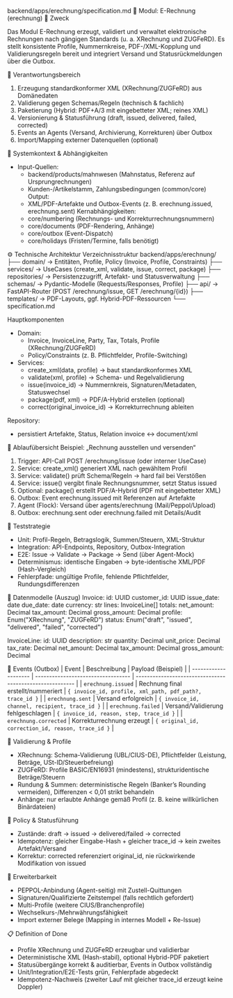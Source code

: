 backend/apps/erechnung/specification.md
📘 Modul: E-Rechnung (erechnung)
🎯 Zweck

Das Modul E-Rechnung erzeugt, validiert und verwaltet elektronische Rechnungen nach gängigen Standards (u. a. XRechnung und ZUGFeRD).
Es stellt konsistente Profile, Nummernkreise, PDF-/XML-Kopplung und Validierungsregeln bereit und integriert Versand und Statusrückmeldungen über die Outbox.

🧩 Verantwortungsbereich
1) Erzeugung standardkonformer XML (XRechnung/ZUGFeRD) aus Domänedaten
2) Validierung gegen Schemas/Regeln (technisch & fachlich)
3) Paketierung (Hybrid: PDF+A/3 mit eingebetteter XML; reines XML)
4) Versionierung & Statusführung (draft, issued, delivered, failed, corrected)
5) Events an Agents (Versand, Archivierung, Korrekturen) über Outbox
6) Import/Mapping externer Datenquellen (optional)

🧭 Systemkontext & Abhängigkeiten

- Input-Quellen:
    - backend/products/mahnwesen (Mahnstatus, Referenz auf Ursprungrechnungen)
    - Kunden-/Artikelstamm, Zahlungsbedingungen (common/core)
Output:
    - XML/PDF-Artefakte und Outbox-Events (z. B. erechnung.issued, erechnung.sent)
Kernabhängigkeiten:
    - core/numbering (Rechnungs- und Korrekturrechnungsnummern)
    - core/documents (PDF-Rendering, Anhänge)
    - core/outbox (Event-Dispatch)
    - core/holidays (Fristen/Termine, falls benötigt)

⚙️ Technische Architektur
Verzeichnisstruktur
backend/apps/erechnung/
├── domain/           → Entitäten, Profile, Policy (Invoice, Profile, Constraints)
├── services/         → UseCases (create_xml, validate, issue, correct, package)
├── repositories/     → Persistenzzugriff, Artefakt- und Statusverwaltung
├── schemas/          → Pydantic-Modelle (Requests/Responses, Profile)
├── api/              → FastAPI-Router (POST /erechnung/issue, GET /erechnung/{id})
├── templates/        → PDF-Layouts, ggf. Hybrid-PDF-Ressourcen
└── specification.md

Hauptkomponenten

- Domain:
    - Invoice, InvoiceLine, Party, Tax, Totals, Profile (XRechnung/ZUGFeRD)
    - Policy/Constraints (z. B. Pflichtfelder, Profile-Switching)
- Services:
    - create_xml(data, profile) → baut standardkonformes XML
    - validate(xml, profile) → Schema- und Regelvalidierung
    - issue(invoice_id) → Nummernkreis, Signaturen/Metadaten, Statuswechsel
    - package(pdf, xml) → PDF/A-Hybrid erstellen (optional)
    - correct(original_invoice_id) → Korrekturrechnung ableiten

Repository:
- persistiert Artefakte, Status, Relation invoice ↔ document/xml

🔄 Ablaufübersicht
Beispiel: „Rechnung ausstellen und versenden“
1) Trigger: API-Call POST /erechnung/issue (oder interner UseCase)
2) Service: create_xml() generiert XML nach gewähltem Profil
3) Service: validate() prüft Schema/Regeln → hard fail bei Verstößen
4) Service: issue() vergibt finale Rechnungsnummer, setzt Status issued
5) Optional: package() erstellt PDF/A-Hybrid (PDF mit eingebetteter XML)
6) Outbox: Event erechnung.issued mit Referenzen auf Artefakte
7) Agent (Flock): Versand über agents/erechnung (Mail/Peppol/Upload)
8) Outbox: erechnung.sent oder erechnung.failed mit Details/Audit

🧪 Teststrategie
- Unit: Profil-Regeln, Betragslogik, Summen/Steuern, XML-Struktur
- Integration: API-Endpoints, Repository, Outbox-Integration
- E2E: Issue → Validate → Package → Send (über Agent-Mock)
- Determinismus: identische Eingaben → byte-identische XML/PDF (Hash-Vergleich)
- Fehlerpfade: ungültige Profile, fehlende Pflichtfelder, Rundungsdifferenzen

🧱 Datenmodelle (Auszug)
Invoice:
  id: UUID
  customer_id: UUID
  issue_date: date
  due_date: date
  currency: str
  lines: InvoiceLine[]
  totals:
    net_amount: Decimal
    tax_amount: Decimal
    gross_amount: Decimal
  profile: Enum("XRechnung", "ZUGFeRD")
  status: Enum("draft", "issued", "delivered", "failed", "corrected")

InvoiceLine:
  id: UUID
  description: str
  quantity: Decimal
  unit_price: Decimal
  tax_rate: Decimal
  net_amount: Decimal
  tax_amount: Decimal
  gross_amount: Decimal

🧩 Events (Outbox)
| Event                | Beschreibung                       | Payload (Beispiel)                                       |
| -------------------- | ---------------------------------- | -------------------------------------------------------- |
| `erechnung.issued`    | Rechnung final erstellt/nummeriert | `{ invoice_id, profile, xml_path, pdf_path?, trace_id }` |
| `erechnung.sent`      | Versand erfolgreich                | `{ invoice_id, channel, recipient, trace_id }`           |
| `erechnung.failed`    | Versand/Validierung fehlgeschlagen | `{ invoice_id, reason, step, trace_id }`                 |
| `erechnung.corrected` | Korrekturrechnung erzeugt          | `{ original_id, correction_id, reason, trace_id }`       |


🧩 Validierung & Profile
- XRechnung: Schema-Validierung (UBL/CIUS-DE), Pflichtfelder (Leistung, Beträge, USt-ID/Steuerbefreiung)
- ZUGFeRD: Profile BASIC/EN16931 (mindestens), strukturidentische Beträge/Steuern
- Rundung & Summen: deterministische Regeln (Banker’s Rounding vermeiden), Differenzen < 0,01 strikt behandeln
- Anhänge: nur erlaubte Anhänge gemäß Profil (z. B. keine willkürlichen Binärdateien)

🔐 Policy & Statusführung
- Zustände: draft → issued → delivered/failed → corrected
- Idempotenz: gleicher Eingabe-Hash + gleicher trace_id → kein zweites Artefakt/Versand
- Korrektur: corrected referenziert original_id, nie rückwirkende Modifikation von issued

🧱 Erweiterbarkeit
- PEPPOL-Anbindung (Agent-seitig) mit Zustell-Quittungen
- Signaturen/Qualifizierte Zeitstempel (falls rechtlich gefordert)
- Multi-Profile (weitere CIUS/Branchenprofile)
- Wechselkurs-/Mehrwährungsfähigkeit
- Import externer Belege (Mapping in internes Modell + Re-Issue)

📋 Definition of Done
- Profile XRechnung und ZUGFeRD erzeugbar und validierbar
- Deterministische XML (Hash-stabil), optional Hybrid-PDF paketiert
- Statusübergänge korrekt & auditierbar, Events in Outbox vollständig
- Unit/Integration/E2E-Tests grün, Fehlerpfade abgedeckt
- Idempotenz-Nachweis (zweiter Lauf mit gleicher trace_id erzeugt keine Doppler)